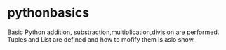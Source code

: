 # pythonbasics
Basic Python addition, substraction,multiplication,division are performed.
Tuples and List are defined and how to mofify them is aslo show.
